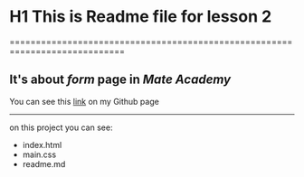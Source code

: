 # H1 This is Readme file for lesson 2
============================================================================

It's about *form* **page** in ***Mate Academy***
--------------
You can see this [link](https://mol4anovole.github.io/) on my Github page
***
on this project you can see:
* index.html
* main.css
* readme.md

   